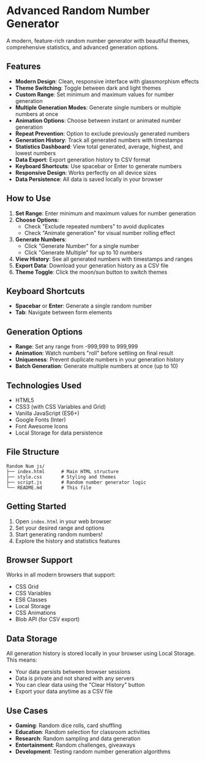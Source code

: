 # Advanced Random Number Generator

A modern, feature-rich random number generator with beautiful themes, comprehensive statistics, and advanced generation options.

## Features

- **Modern Design**: Clean, responsive interface with glassmorphism effects
- **Theme Switching**: Toggle between dark and light themes
- **Custom Range**: Set minimum and maximum values for number generation
- **Multiple Generation Modes**: Generate single numbers or multiple numbers at once
- **Animation Options**: Choose between instant or animated number generation
- **Repeat Prevention**: Option to exclude previously generated numbers
- **Generation History**: Track all generated numbers with timestamps
- **Statistics Dashboard**: View total generated, average, highest, and lowest numbers
- **Data Export**: Export generation history to CSV format
- **Keyboard Shortcuts**: Use spacebar or Enter to generate numbers
- **Responsive Design**: Works perfectly on all device sizes
- **Data Persistence**: All data is saved locally in your browser

## How to Use

1. **Set Range**: Enter minimum and maximum values for number generation
2. **Choose Options**:
   - Check "Exclude repeated numbers" to avoid duplicates
   - Check "Animate generation" for visual number rolling effect
3. **Generate Numbers**:
   - Click "Generate Number" for a single number
   - Click "Generate Multiple" for up to 10 numbers
4. **View History**: See all generated numbers with timestamps and ranges
5. **Export Data**: Download your generation history as a CSV file
6. **Theme Toggle**: Click the moon/sun button to switch themes

## Keyboard Shortcuts

- **Spacebar** or **Enter**: Generate a single random number
- **Tab**: Navigate between form elements

## Generation Options

- **Range**: Set any range from -999,999 to 999,999
- **Animation**: Watch numbers "roll" before settling on final result
- **Uniqueness**: Prevent duplicate numbers in your generation history
- **Batch Generation**: Generate multiple numbers at once (up to 10)

## Technologies Used

- HTML5
- CSS3 (with CSS Variables and Grid)
- Vanilla JavaScript (ES6+)
- Google Fonts (Inter)
- Font Awesome Icons
- Local Storage for data persistence

## File Structure

```
Random Num js/
├── index.html      # Main HTML structure
├── style.css       # Styling and themes
├── script.js       # Random number generator logic
└── README.md       # This file
```

## Getting Started

1. Open `index.html` in your web browser
2. Set your desired range and options
3. Start generating random numbers!
4. Explore the history and statistics features

## Browser Support

Works in all modern browsers that support:

- CSS Grid
- CSS Variables
- ES6 Classes
- Local Storage
- CSS Animations
- Blob API (for CSV export)

## Data Storage

All generation history is stored locally in your browser using Local Storage. This means:

- Your data persists between browser sessions
- Data is private and not shared with any servers
- You can clear data using the "Clear History" button
- Export your data anytime as a CSV file

## Use Cases

- **Gaming**: Random dice rolls, card shuffling
- **Education**: Random selection for classroom activities
- **Research**: Random sampling and data generation
- **Entertainment**: Random challenges, giveaways
- **Development**: Testing random number generation algorithms
